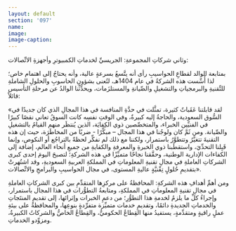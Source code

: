 ```yaml
---
layout: default
section: '097'
name:
image:
image-caption:
---
```

وثاني شركاتِ المجموعةِ: الجريسيِّ لخدماتِ الكمبيوترِ وأجهزةِ الاتِّصالات:

بمتابعة الوالد لقطاعِ الحواسيبِ رأى أنه يتَّسعُ بسرعةٍ عالية، وأنه يحتاجُ إلى اهتمام خاص؛ لذا أُسِّست هذه الشركةُ في عام 1404هـ، لتُعنى بشؤونِ الحاسوبِ والحلولِ الشاملةِ للتِّقنيةِ والبرمجياتِ والتشغيلِ والصِّيانةِ والمستلزَمات، ويحدِّثُنا الوالدُ عن مرحلةِ التأسيس قائلاً:

«لقد قابلتنا عَقَباتٌ كثيرة، تمثَّلت في حدَّةِ المنافسة في هذا المجالِ الذي كان جديدًا في السُّوق السعودية، والحاجةُ إليه كبيرةٌ، وفي الوقتِ نفسِه كانت السوقُ تعاني نقصًا كبيرًا في الفنيِّين الخبراء، والمتخصِّصين ذوي الكِفايَة، الذين يُنتظَر منهم القيامُ بالتشغيلِ والصِّيانة. ومن ثَمَّ كان ولوجُنا في هذا المجال – مبكِّرًا - ضربًا من المخاطَرَة، حيث إن هذه التقنيةَ تتغيَّرُ وتتطوَّرُ باستمرار، ولكننا مع ذلك لم نفكِّر لحظةً بالتراجُع أو النكوص، وإنما قَبِلنا التحدِّيَ، واستقطَبنا ذوي الخبرةِ والمعرفةِ والكفايةِ من جميعِ أنحاء العالم، إضافة إلى الكفاءات الإدارية الوطنية، وحقَّقنا نجاحًا متميِّزًا في هذه الشركةِ؛ لتصبحَ اليومَ إحدى كبرى الشركاتِ العاملةِ في مجالِ تقنيةِ المعلوماتِ في المملكةِ العربيةِ السعوديةِ، وقد اشتُهرتْ بتقديمِ حُلولٍ تِقْنيَّةٍ عاليةِ المستوى، في مجال الحواسيبِ والبرامجِ والاتِّصالات».

ومن أهمِّ أهدافِ هذه الشركةِ: المحافظةُ على مركزِها المتقدِّمِ بين كبرى الشركاتِ العاملةِ في مجالِ تقنيةِ المعلوماتِ في المملكةِ، ومتابعةُ التطوُّرات في هذا المجال باستمرار، وإجراءُ كلِّ ما يلزمُ لخدمةِ هذا التطوُّرِ؛ من دعمِ الخبرات وإثرائها، إلى تقديمِ المنتَجاتِ والخدماتِ الجديدةِ دائمًا، وتقديمِ خدمات متميِّزة متفرِّدةٍ بنوعِها، والمحافظةُ على بيئةِ عملٍ راقيةٍ ومتقدِّمةٍ، يستفيدُ منها القِطاعُ الحكوميُّ، والقِطاعُ الخاصُّ والشركاتُ الكبيرةُ، ومزوِّدو الخدماتِ.

